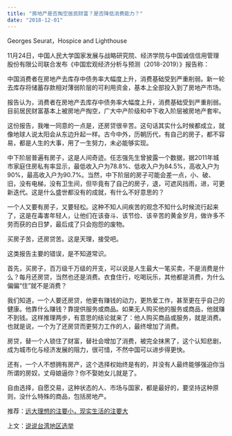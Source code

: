 ```yaml
---
title: "房地产是否掏空居民财富？是否降低消费能力？"
date: "2018-12-01"
---
```


Georges Seurat，Hospice and Lighthouse

11月24日，中国人民大学国家发展与战略研究院、经济学院与中国诚信信用管理股份有限公司联合发布《中国宏观经济分析与预测（2018-2019）》报告称：

中国消费者在房地产去库存中债务率大幅度上升，消费基础受到严重削弱。新一轮去库存将储蓄存款相对薄弱阶层的可利用资金，基本上全部投入到了房地产市场。

报告认为，消费者在房地产去库存中债务率大幅度上升，消费基础受到严重削弱。目前居民财富基本上被房地产掏空，广大中产阶级和中下收入阶层被房地产套牢。

这份报告，我唯一同意的一点是，还房贷很辛苦。这句话其实什么时候都成立，就像地球人说太阳会从东边升起一样。古今中外，历朝历代，有自己的房子，都不容易，都是人生的大事，用了一生努力，未必能够实现。

中下阶层普遍有房子，这是人间奇迹。任志强先生曾披露一个数据，据2011年城市家庭住房私有率显示，最低收入户为78.8%、低收入户为84.5%，高收入户为90%，最高收入户为90.7%。当然，中下阶层的房子可能会差一点，小、破、旧，没有电梯，没有卫生间，但毕竟有了自己的房子，退，可遮风挡雨，进，可更新迭代。这是什么盛世都没有的成就，有什么不好意思的？

一个人又要有房子，又要轻松。这种不知人间疾苦的观念不知什么时候流行起来了，这是在毒害年轻人，让他们在该奋斗、该节俭、该辛苦的黄金岁月，做许多不劳而获的白日梦，最后成了只会抱怨的废物。

买房子苦，还房贷苦。这是天理，接受吧。

这类报告主要的错误，是不知道常识。

首先，买房子，百万级千万级的开支，可以说是人生最大一笔买卖，不是消费是什么？每月还房贷，当然也还是消费。衣食住行，吃喝玩乐，其他都是消费，为什么偏偏“住”就不是消费？

我们知道，一个人要还房贷，他更有赚钱的动力，更热爱工作，甚至更在乎自己的健康。他靠什么赚钱？靠提供服务或商品。如果无人购买他的服务或商品，他就赚不到钱。这样推理两步，有意思的结论就来了：他人购买商品或服务，就是消费。也就是说，一个为了还房贷而更努力工作的人，最终增加了消费。

房贷，替一个人锁住了财富，替社会增加了消费，被完全抹黑了，这个认知悲剧，成为城市化与经济发展的阻力，很可惜，不然中国可以进步得更快。

还有，一个人不想拥有房产，这个选择权始终是有的，并没有人最终能够强迫你当所谓的房奴，丈母娘逼你？你不娶她女儿就是了。

自由选择，自愿交易，这种状态的人、市场与国家，都是最好的，要坚持这种原则，没什么特殊的商品，包括房地产。

推荐：[远大理想的注要小，现实生活的注要大](http://mp.weixin.qq.com/s?__biz=MjM5NDU0Mjk2MQ==&mid=2651630977&idx=1&sn=6df0b1eaadf7ef54b53e03fe647168ca&chksm=bd7e299f8a09a089d815ff944663dc06ef28cda6b56289706db5c8d0ff1e14cac783bc8e60e1&scene=21#wechat_redirect)

上文：[说说台湾地区选举](http://mp.weixin.qq.com/s?__biz=MjM5NDU0Mjk2MQ==&mid=2651631689&idx=1&sn=5efb35d844f9f0e9a1bc5cda8051bd7d&chksm=bd7e34578a09bd413fd42d64cd80f1c28a2d1687a331cb1f1b79f714bc0d8568c710a6036292&scene=21#wechat_redirect)
